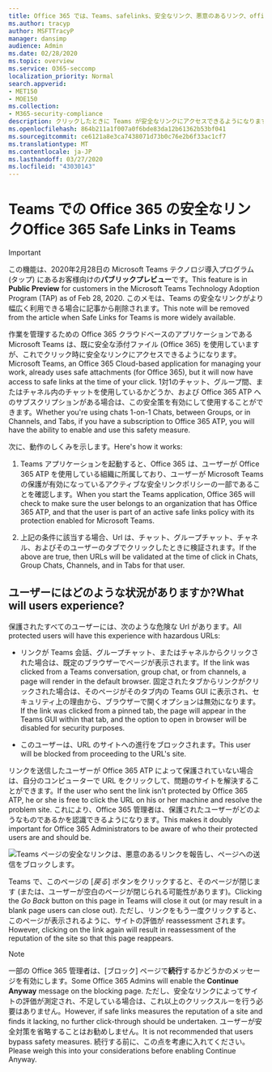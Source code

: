 ```yaml
---
title: Office 365 では、Teams、safelinks、安全なリンク、悪意のあるリンク、office 365 ATP、Teams の安全なリンク、ユーザーが無効なリンクをクリックするのを停止する悪意のあるリンク
ms.author: tracyp
author: MSFTTracyP
manager: dansimp
audience: Admin
ms.date: 02/28/2020
ms.topic: overview
ms.service: O365-seccomp
localization_priority: Normal
search.appverid:
- MET150
- MOE150
ms.collection:
- M365-security-compliance
description: クリックしたときに Teams が安全なリンクにアクセスできるようになります。 1対1のチャット、グループ間、またはチャネル内のチャットを使用しているかどうか、および Office 365 ATP へのサブスクリプションがある場合は、このセーフティ機能を有効にして使用することができます。
ms.openlocfilehash: 864b211a1f007a0f6bde83da12b61362b53bf041
ms.sourcegitcommit: ce6121a8e3ca7438071d73b0c76e2b6f33ac1cf7
ms.translationtype: MT
ms.contentlocale: ja-JP
ms.lasthandoff: 03/27/2020
ms.locfileid: "43030143"
---
```

<!--06/21/2019-->

# <a name="office-365-safe-links-in-teams"></a><span data-ttu-id="5297f-104">Teams での Office 365 の安全なリンク</span><span class="sxs-lookup"><span data-stu-id="5297f-104">Office 365 Safe Links in Teams</span></span>

> [!IMPORTANT]
> <span data-ttu-id="5297f-105">この機能は、2020年2月28日の Microsoft Teams テクノロジ導入プログラム (タップ) にあるお客様向けの**パブリックプレビュー**です。</span><span class="sxs-lookup"><span data-stu-id="5297f-105">This feature is in **Public Preview** for customers in the Microsoft Teams Technology Adoption Program (TAP) as of Feb 28, 2020.</span></span> <span data-ttu-id="5297f-106">このメモは、Teams の安全なリンクがより幅広く利用できる場合に記事から削除されます。</span><span class="sxs-lookup"><span data-stu-id="5297f-106">This note will be removed from the article when Safe Links for Teams is more widely available.</span></span>

<span data-ttu-id="5297f-107">作業を管理するための Office 365 クラウドベースのアプリケーションである Microsoft Teams は、既に安全な添付ファイル (Office 365) を使用していますが、これでクリック時に安全なリンクにアクセスできるようになります。</span><span class="sxs-lookup"><span data-stu-id="5297f-107">Microsoft Teams, an Office 365 Cloud-based application for managing your work, already uses safe attachments (for Office 365), but it will now have access to safe links at the time of your click.</span></span> <span data-ttu-id="5297f-108">1対1のチャット、グループ間、またはチャネル内のチャットを使用しているかどうか、および Office 365 ATP へのサブスクリプションがある場合は、この安全策を有効にして使用することができます。</span><span class="sxs-lookup"><span data-stu-id="5297f-108">Whether you're using chats 1-on-1 Chats, between Groups, or in Channels, and Tabs, if you have a subscription to Office 365 ATP, you will have the ability to enable and use this safety measure.</span></span>

<span data-ttu-id="5297f-109">次に、動作のしくみを示します。</span><span class="sxs-lookup"><span data-stu-id="5297f-109">Here's how it works:</span></span> 

1. <span data-ttu-id="5297f-110">Teams アプリケーションを起動すると、Office 365 は、ユーザーが Office 365 ATP を使用している組織に所属しており、ユーザーが Microsoft Teams の保護が有効になっているアクティブな安全リンクポリシーの一部であることを確認します。</span><span class="sxs-lookup"><span data-stu-id="5297f-110">When you start the Teams application, Office 365 will check to make sure the user belongs to an organization that has Office 365 ATP, and that the user is part of an active safe links policy with its protection enabled for Microsoft Teams.</span></span>

2. <span data-ttu-id="5297f-111">上記の条件に該当する場合、Url は、チャット、グループチャット、チャネル、およびそのユーザーのタブでクリックしたときに検証されます。</span><span class="sxs-lookup"><span data-stu-id="5297f-111">If the above are true, then URLs will be validated at the time of click in Chats, Group Chats, Channels, and in Tabs for that user.</span></span>
 
## <a name="what-will-users-experience"></a><span data-ttu-id="5297f-112">ユーザーにはどのような状況がありますか?</span><span class="sxs-lookup"><span data-stu-id="5297f-112">What will users experience?</span></span> 

<span data-ttu-id="5297f-113">保護されたすべてのユーザーには、次のような危険な Url があります。</span><span class="sxs-lookup"><span data-stu-id="5297f-113">All protected users will have this experience with hazardous URLs:</span></span> 

- <span data-ttu-id="5297f-114">リンクが Teams 会話、グループチャット、またはチャネルからクリックされた場合は、既定のブラウザーでページが表示されます。</span><span class="sxs-lookup"><span data-stu-id="5297f-114">If the link was clicked from a Teams conversation, group chat, or from channels, a page will render in the default browser.</span></span> <span data-ttu-id="5297f-115">固定されたタブからリンクがクリックされた場合は、そのページがそのタブ内の Teams GUI に表示され、セキュリティ上の理由から、ブラウザーで開くオプションは無効になります。</span><span class="sxs-lookup"><span data-stu-id="5297f-115">If the link was clicked from a pinned tab, the page will appear in the Teams GUI within that tab, and the option to open in browser will be disabled for security purposes.</span></span>

- <span data-ttu-id="5297f-116">このユーザーは、URL のサイトへの進行をブロックされます。</span><span class="sxs-lookup"><span data-stu-id="5297f-116">This user will be blocked from proceeding to the URL's site.</span></span>

<span data-ttu-id="5297f-117">リンクを送信したユーザーが Office 365 ATP によって保護されていない場合は、自分のコンピューターで URL をクリックして、問題のサイトを解決することができます。</span><span class="sxs-lookup"><span data-stu-id="5297f-117">If the user who sent the link isn't protected by Office 365 ATP, he or she is free to click the URL on his or her machine and resolve the problem site.</span></span> <span data-ttu-id="5297f-118">これにより、Office 365 管理者は、保護されたユーザーがどのようなものであるかを認識できるようになります。</span><span class="sxs-lookup"><span data-stu-id="5297f-118">This makes it doubly important for Office 365 Administrators to be aware of who their protected users are and should be.</span></span>

![Teams ページの安全なリンクは、悪意のあるリンクを報告し、ページへの送信をブロックします。](/microsoft-365/media/TP_SafelinksForTeams_Malicious.png)

<span data-ttu-id="5297f-120">Teams で、このページの [*戻る*] ボタンをクリックすると、そのページが閉じます (または、ユーザーが空白のページが閉じられる可能性があります)。</span><span class="sxs-lookup"><span data-stu-id="5297f-120">Clicking the *Go Back* button on this page in Teams will close it out (or may result in a blank page users  can close out).</span></span> <span data-ttu-id="5297f-121">ただし、リンクをもう一度クリックすると、このページが表示されるように、サイトの評価が reassessment されます。</span><span class="sxs-lookup"><span data-stu-id="5297f-121">However, clicking on the link again will result in reassessment of the reputation of the site so that this page reappears.</span></span>

> [!NOTE]
><span data-ttu-id="5297f-122">一部の Office 365 管理者は、[ブロック] ページで**続行**するかどうかのメッセージを有効にします。</span><span class="sxs-lookup"><span data-stu-id="5297f-122">Some Office 365 Admins will enable the **Continue Anyway** message on the blocking page.</span></span> <span data-ttu-id="5297f-123">ただし、安全なリンクによってサイトの評価が測定され、不足している場合は、これ以上のクリックスルーを行う必要はありません。</span><span class="sxs-lookup"><span data-stu-id="5297f-123">However, if safe links measures the reputation of a site and finds it lacking, no further click-through should be undertaken.</span></span> <span data-ttu-id="5297f-124">ユーザーが安全対策を省略することはお勧めしません。</span><span class="sxs-lookup"><span data-stu-id="5297f-124">It is not recommended that users bypass safety measures.</span></span> <span data-ttu-id="5297f-125">続行する前に、この点を考慮に入れてください。</span><span class="sxs-lookup"><span data-stu-id="5297f-125">Please weigh this into your considerations before enabling Continue Anyway.</span></span> 

